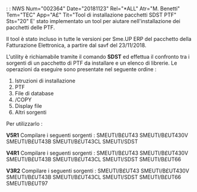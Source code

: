  :  : NWS Num="002364" Date="20181123" Rel="*ALL" Atr="M. Benetti" Tem="TEC" App="A£" Tit="Tool di installazione pacchetti SDST PTF" Sts="20"
E' stato implementato un tool per aiutare nell'installazione dei pacchetti delle PTF.

Il tool è stato incluso in tutte le versioni per Sme.UP ERP del pacchetto della Fatturazione Elettronica, a partire dal savf del 23/11/2018.

L'utility è richiamabile tramite il comando <b>SDST</b> ed effettua il confronto tra i sorgenti di un pacchetto di PTF da installare e un elenco di librerie.
Le operazioni da eseguire sono presentate nel seguente ordine : 
<ol><li>Istruzioni di installazione</li>
<li>PTF</li>
<li>File di database</li>
<li>/COPY</li>
<li>Display file</li>
<li>Altri sorgenti</li></ol>

Per utilizzarlo : 

<b>V5R1</b>
Compilare i seguenti sorgenti : 
SMEUTI/B£UT43
SMEUTI/B£UT430V
SMEUTI/B£UT43B
SMEUTI/B£UT43CL
SMEUTI/SDST

<b>V4R1</b>
Compilare i seguenti sorgenti : 
SMEUTI/B£UT43
SMEUTI/B£UT430V
SMEUTI/B£UT43B
SMEUTI/B£UT43CL
SMEUTI/SDST
SMEUTI/B£UT66

<b>V3R2</b>
Compilare i seguenti sorgenti : 
SMEUTI/B£UT43
SMEUTI/B£UT430V
SMEUTI/B£UT43B
SMEUTI/B£UT43CL
SMEUTI/SDST
SMEUTI/B£UT66
SMEUTI/B£UT97
